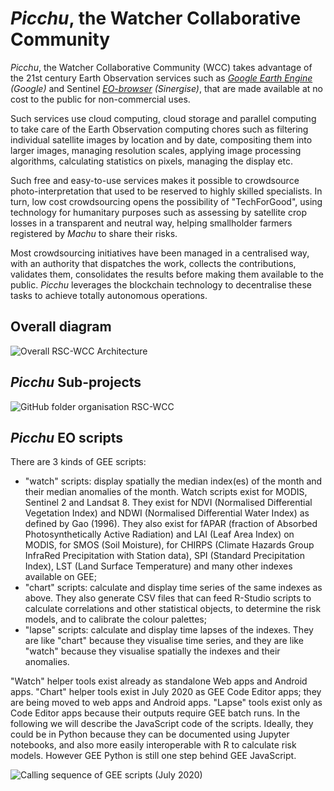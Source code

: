 # _Picchu_, the Watcher Collaborative Community

_Picchu_, the Watcher Collaborative Community (WCC) takes advantage of the 21st century Earth Observation services such as _[Google Earth Engine](https://code.earthengine.google.com/) (Google)_ and Sentinel _[EO-browser](https://apps.sentinel-hub.com/eo-browser/) (Sinergise)_, that are made available at no cost to the public for non-commercial uses. 

Such services use cloud computing, cloud storage and parallel computing to take care of the Earth Observation computing chores such as filtering individual satellite images by location and by date, compositing them into larger images, managing resolution scales, applying image processing algorithms, calculating statistics on pixels, managing the display etc.

Such free and easy-to-use services makes it possible to crowdsource photo-interpretation that used to be reserved to highly skilled specialists. In turn, low cost crowdsourcing opens the possibility of "TechForGood", using technology for humanitary purposes such as assessing by satellite crop losses in a transparent and neutral way, helping smallholder farmers registered by _Machu_ to share their risks.

Most crowdsourcing initiatives have been managed in a centralised way, with an authority that dispatches the work, collects the contributions, validates them, consolidates the results before making them available to the public. _Picchu_ leverages the blockchain technology to decentralise these tasks to achieve totally autonomous operations.

## Overall diagram
![Overall RSC-WCC Architecture](https://raw.githubusercontent.com/kvutien/Top-Level/master/common/images/20200717%20RSC-WCC%20Overall%20Architecture.png)

## _Picchu_ Sub-projects
![GitHub folder organisation RSC-WCC](https://github.com/kvutien/Top-Level/blob/master/common/images/20200717%20WCC%20Github%20Folders.png)

## _Picchu_ EO scripts
There are 3 kinds of GEE scripts:
* "watch" scripts: display spatially the median index(es) of the month and their median anomalies of the month. Watch scripts exist for MODIS, Sentinel 2 and Landsat 8. They exist for NDVI (Normalised Differential Vegetation Index) and NDWI (Normalised Differential Water Index) as defined by Gao (1996). They also exist for fAPAR (fraction of Absorbed Photosynthetically Active Radiation) and LAI (Leaf Area Index) on MODIS, for SMOS (Soil Moisture), for CHIRPS (Climate Hazards Group InfraRed Precipitation with Station data), SPI (Standard Precipitation Index), LST (Land Surface Temperature) and many other indexes available on GEE;
* "chart" scripts: calculate and display time series of the same indexes as above. They also generate CSV files that can feed R-Studio scripts to calculate correlations and other statistical objects, to determine the risk models, and to calibrate the colour palettes;
* "lapse" scripts: calculate and display time lapses of the indexes. They are like "chart" because they visualise time series, and they are like "watch" because they visualise spatially the indexes and their anomalies.

"Watch" helper tools exist already as standalone Web apps and Android apps. "Chart" helper tools exist in July 2020 as GEE Code Editor apps; they are being moved to web apps and Android apps. "Lapse" tools exist only as Code Editor apps because their outputs require GEE batch runs. In the following we will describe the JavaScript code of the scripts. Ideally, they could be in Python because they can be documented using Jupyter notebooks, and also more easily interoperable with R to calculate risk models. However GEE Python is still one step behind GEE JavaScript.

![Calling sequence of GEE scripts (July 2020)](https://github.com/kvutien/Top-Level/blob/master/common/images/20200718%20WCC%20Libraries.png) 

